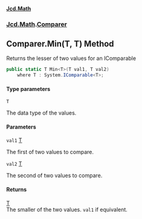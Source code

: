 #### [Jcd.Math](index.md 'index')
### [Jcd.Math](Jcd.Math.md 'Jcd.Math').[Comparer](Jcd.Math.Comparer.md 'Jcd.Math.Comparer')

## Comparer.Min<T>(T, T) Method

Returns the lesser of two values for an IComparable<T>

```csharp
public static T Min<T>(T val1, T val2)
    where T : System.IComparable<T>;
```
#### Type parameters

<a name='Jcd.Math.Comparer.Min_T_(T,T).T'></a>

`T`

The data type of the values.
#### Parameters

<a name='Jcd.Math.Comparer.Min_T_(T,T).val1'></a>

`val1` [T](Jcd.Math.Comparer.Min_T_(T,T).md#Jcd.Math.Comparer.Min_T_(T,T).T 'Jcd.Math.Comparer.Min<T>(T, T).T')

The first of two values to compare.

<a name='Jcd.Math.Comparer.Min_T_(T,T).val2'></a>

`val2` [T](Jcd.Math.Comparer.Min_T_(T,T).md#Jcd.Math.Comparer.Min_T_(T,T).T 'Jcd.Math.Comparer.Min<T>(T, T).T')

The second of two values to compare.

#### Returns
[T](Jcd.Math.Comparer.Min_T_(T,T).md#Jcd.Math.Comparer.Min_T_(T,T).T 'Jcd.Math.Comparer.Min<T>(T, T).T')  
The smaller of the two values. `val1` if equivalent.
